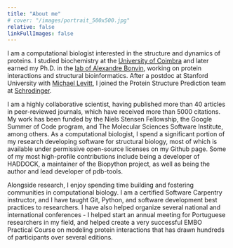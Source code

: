 ```yaml
---
title: "About me"
# cover: "/images/portrait_500x500.jpg"
relative: false
linkFullImages: false
---
```



I am a computational biologist interested in the structure and dynamics of proteins. I studied biochemistry at the [University of Coimbra](https://www.uc.pt/fctuc/dcv/licenciaturas/licenciatura-em-bioquimica/) and later earned my Ph.D. in the [lab of Alexandre Bonvin](www.bonvinlab.org), working on protein interactions and structural bioinformatics. After a postdoc at Stanford University with [Michael Levitt](https://med.stanford.edu/levitt.html), I joined the Protein Structure Prediction team at [Schrodinger](https://schrodinger.com/).


I am a highly collaborative scientist, having published more than 40 articles in peer-reviewed journals, which have received more than 5000 citations. My work has been funded by the Niels Stensen Fellowship, the Google Summer of Code program, and The Molecular Sciences Software Institute, among others. As a computational biologist, I spend a significant portion of my research developing software for structural biology, most of which is available under permissive open-source licenses on my Github page. Some of my most high-profile contributions include being a developer of HADDOCK, a maintainer of the Biopython project, as well as being the author and lead developer of pdb-tools.

Alongside research, I enjoy spending time building and fostering communities in computational biology. I am a certified Software Carpentry instructor, and I have taught Git, Python, and software development best practices to researchers. I have also helped organize several national and international conferences - I helped start an annual meeting for Portuguese researchers in my field, and helped create a very successful EMBO Practical Course on modeling protein interactions that has drawn hundreds of participants over several editions.

